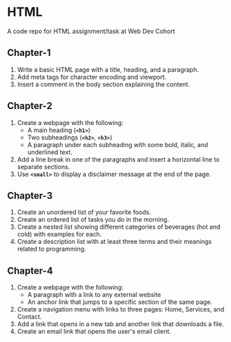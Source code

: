 # HTML

A code repo for HTML assignment/task at Web Dev Cohort

## Chapter-1

1. Write a basic HTML page with a title, heading, and a paragraph.
2. Add meta tags for character encoding and viewport.
3. Insert a comment in the body section explaining the content.

## Chapter-2

1. Create a webpage with the following:
   - A main heading (**`<h1>`**)
   - Two subheadings (**`<h2>`**, **`<h3>`**)
   - A paragraph under each subheading with some bold, italic, and underlined text.
2. Add a line break in one of the paragraphs and insert a horizontal line to separate sections.
3. Use **`<small>`** to display a disclaimer message at the end of the page.

## Chapter-3

1. Create an unordered list of your favorite foods.
2. Create an ordered list of tasks you do in the morning.
3. Create a nested list showing different categories of beverages (hot and cold) with examples for each.
4. Create a description list with at least three terms and their meanings related to programming.

## Chapter-4

1. Create a webpage with the following:
   - A paragraph with a link to any external website
   - An anchor link that jumps to a specific section of the same page.
2. Create a navigation menu with links to three pages: Home, Services, and Contact.
3. Add a link that opens in a new tab and another link that downloads a file.
4. Create an email link that opens the user's email client.
